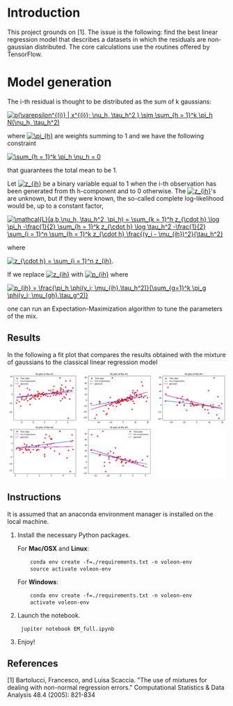 [//]: # (Image References)
[image1]: ./grafo.png "Output"

# Introduction

This project grounds on [1]. The issue is the following: find the best linear regression model that describes  a datasets in which the residuals are non-gaussian distributed. The core calculations use the routines offered by TensorFlow.


# Model generation

The i-th residual is thought to be distributed as the sum of k gaussians:

<a href="https://www.codecogs.com/eqnedit.php?latex=p(\varepsilon^{(i)}&space;|&space;x^{(i)};&space;\nu_h,&space;\tau_h^2&space;)&space;\sim&space;\sum_{h&space;=&space;1}^k&space;\pi_h&space;N(\nu_h,&space;\tau_h^2)" target="_blank"><img src="https://latex.codecogs.com/gif.latex?p(\varepsilon^{(i)}&space;|&space;x^{(i)};&space;\nu_h,&space;\tau_h^2&space;)&space;\sim&space;\sum_{h&space;=&space;1}^k&space;\pi_h&space;N(\nu_h,&space;\tau_h^2)" title="p(\varepsilon^{(i)} | x^{(i)}; \nu_h, \tau_h^2 ) \sim \sum_{h = 1}^k \pi_h N(\nu_h, \tau_h^2)" /></a>

where <a href="https://www.codecogs.com/eqnedit.php?latex=\pi_{h}" target="_blank"><img src="https://latex.codecogs.com/gif.latex?\pi_{h}" title="\pi_{h}" /></a> are weights summing to 1 and we have the following constraint

<a href="https://www.codecogs.com/eqnedit.php?latex=\sum_{h&space;=&space;1}^k&space;\pi_h&space;\nu_h&space;=&space;0" target="_blank"><img src="https://latex.codecogs.com/gif.latex?\sum_{h&space;=&space;1}^k&space;\pi_h&space;\nu_h&space;=&space;0" title="\sum_{h = 1}^k \pi_h \nu_h = 0" /></a>

that guarantees the total mean to be 1. 

Let <a href="https://www.codecogs.com/eqnedit.php?latex=z_{ih}" target="_blank"><img src="https://latex.codecogs.com/gif.latex?z_{ih}" title="z_{ih}" /></a>  be a binary variable equal to 1 when the i-th observation has been generated from th h-component
and to 0 otherwise. The <a href="https://www.codecogs.com/eqnedit.php?latex=z_{ih}" target="_blank"><img src="https://latex.codecogs.com/gif.latex?z_{ih}" title="z_{ih}" /></a>'s are unknown, but if they were known, the so-called complete log-likelihood
would be, up to a constant factor,


<a href="https://www.codecogs.com/eqnedit.php?latex=\mathcal{L}(a,b,\nu_h,&space;\tau_h^2,&space;\pi_h)&space;=&space;\sum_{k&space;=&space;1}^h&space;z_{\cdot&space;h}&space;\log&space;\pi_h&space;-\frac{1}{2}&space;\sum_{h&space;=&space;1}^k&space;z_{\cdot&space;h}&space;\log&space;\tau_h^2&space;-\frac{1}{2}&space;\sum_{i&space;=&space;1}^n&space;\sum_{h&space;=&space;1}^k&space;z_{\cdot&space;h}&space;\frac{(y_i&space;-&space;\mu_{ih})^2}{\tau_h^2}" target="_blank"><img src="https://latex.codecogs.com/gif.latex?\mathcal{L}(a,b,\nu_h,&space;\tau_h^2,&space;\pi_h)&space;=&space;\sum_{k&space;=&space;1}^h&space;z_{\cdot&space;h}&space;\log&space;\pi_h&space;-\frac{1}{2}&space;\sum_{h&space;=&space;1}^k&space;z_{\cdot&space;h}&space;\log&space;\tau_h^2&space;-\frac{1}{2}&space;\sum_{i&space;=&space;1}^n&space;\sum_{h&space;=&space;1}^k&space;z_{\cdot&space;h}&space;\frac{(y_i&space;-&space;\mu_{ih})^2}{\tau_h^2}" title="\mathcal{L}(a,b,\nu_h, \tau_h^2, \pi_h) = \sum_{k = 1}^h z_{\cdot h} \log \pi_h -\frac{1}{2} \sum_{h = 1}^k z_{\cdot h} \log \tau_h^2 -\frac{1}{2} \sum_{i = 1}^n \sum_{h = 1}^k z_{\cdot h} \frac{(y_i - \mu_{ih})^2}{\tau_h^2}" /></a>

where 

<a href="https://www.codecogs.com/eqnedit.php?latex=z_{\cdot&space;h}&space;=&space;\sum_{i&space;=&space;1}^n&space;z_{ih}" target="_blank"><img src="https://latex.codecogs.com/gif.latex?z_{\cdot&space;h}&space;=&space;\sum_{i&space;=&space;1}^n&space;z_{ih}" title="z_{\cdot h} = \sum_{i = 1}^n z_{ih}" /></a>.

If we replace <a href="https://www.codecogs.com/eqnedit.php?latex=z_{ih}" target="_blank"><img src="https://latex.codecogs.com/gif.latex?z_{ih}" title="z_{ih}" /></a> with <a href="https://www.codecogs.com/eqnedit.php?latex=p_{ih}" target="_blank"><img src="https://latex.codecogs.com/gif.latex?p_{ih}" title="p_{ih}" /></a> where

<a href="https://www.codecogs.com/eqnedit.php?latex=p_{ih}&space;=&space;\frac{\pi_h&space;\phi(y_i;&space;\mu_{ih}.\tau_h^2)}{\sum_{g=1}^k&space;\pi_g&space;\phi(y_i;&space;\mu_{gh}.\tau_g^2)}" target="_blank"><img src="https://latex.codecogs.com/gif.latex?p_{ih}&space;=&space;\frac{\pi_h&space;\phi(y_i;&space;\mu_{ih}.\tau_h^2)}{\sum_{g=1}^k&space;\pi_g&space;\phi(y_i;&space;\mu_{gh}.\tau_g^2)}" title="p_{ih} = \frac{\pi_h \phi(y_i; \mu_{ih}.\tau_h^2)}{\sum_{g=1}^k \pi_g \phi(y_i; \mu_{gh}.\tau_g^2)}" /></a>

one can run an Expectation-Maximization algorithm to tune the parameters of the mix.

## Results

In the following a fit plot that compares the results obtained with the mixture of gaussians to the classical linear regression
model

![Output][image1]

## Instructions

It is assumed that an anaconda environment manager is installed on the local machine. 

1. Install the necessary Python packages.  

	For __Mac/OSX__  and __Linux__:
	```
		conda env create -f=./requirements.txt -n voleon-env
		source activate voleon-env
	```
	
	For __Windows__:
	```
		conda env create -f=./requirements.txt -n voleon-env
		activate voleon-env
	```
2. Launch the notebook.  

		jupiter notebook EM_full.ipynb

3. Enjoy!

## References

[1] Bartolucci, Francesco, and Luisa Scaccia. "The use of mixtures for dealing with non-normal regression errors." Computational Statistics & Data Analysis 48.4 (2005): 821-834



